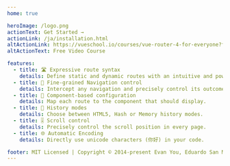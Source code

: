 ```yaml
---
home: true

heroImage: /logo.png
actionText: Get Started →
actionLink: /ja/installation.html
altActionLink: https://vueschool.io/courses/vue-router-4-for-everyone?friend=vuerouter&utm_source=vuerouter&utm_medium=link&utm_campaign=homepage
altActionText: Free Video Course

features:
  - title: 🛣 Expressive route syntax
    details: Define static and dynamic routes with an intuitive and powerful syntax.
  - title: 🛑 Fine-grained Navigation control
    details: Intercept any navigation and precisely control its outcome.
  - title: 🧱 Component-based configuration
    details: Map each route to the component that should display.
  - title: 🔌 History modes
    details: Choose between HTML5, Hash or Memory history modes.
  - title: 🎚 Scroll control
    details: Precisely control the scroll position in every page.
  - title: 🌐 Automatic Encoding
    details: Directly use unicode characters (你好) in your code.

footer: MIT Licensed | Copyright © 2014-present Evan You, Eduardo San Martin Morote
---
```


<HomeSponsors />

<script setup>
import HomeSponsors from '../.vitepress/components/HomeSponsors.vue'
</script>

